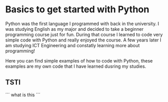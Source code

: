 # Basics to get started with Python

Python was the first language I programmed with back in the university. I was 
studying English as my major and decided to take a beginner programming course
just for fun. During that course I learned to code very simple code with 
Python and really enjoyed the course. A few years later I am studying 
ICT Engineering and constatly learning more about programming!

Here you can find simple examples of how to code with Python, these examples
are my own code that I have learned dusring my studies.

## TSTI

´´´
what is this
´´´